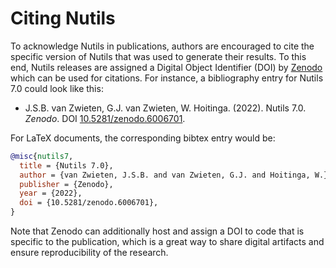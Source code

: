 # Citing Nutils

To acknowledge Nutils in publications, authors are encouraged to cite the
specific version of Nutils that was used to generate their results. To this
end, Nutils releases are assigned a Digital Object Identifier (DOI) by
[Zenodo](https://zenodo.org/record/6006701) which can be used for citations.
For instance, a bibliography entry for Nutils 7.0 could look like this:

- J.S.B. van Zwieten, G.J. van Zwieten, W. Hoitinga. (2022). Nutils 7.0.
  _Zenodo_. DOI [10.5281/zenodo.6006701](https://doi.org/10.5281/zenodo.6006701).

For LaTeX documents, the corresponding bibtex entry would be:

```bibtex
@misc{nutils7,
  title = {Nutils 7.0},
  author = {van Zwieten, J.S.B. and van Zwieten, G.J. and Hoitinga, W.},
  publisher = {Zenodo},
  year = {2022},
  doi = {10.5281/zenodo.6006701},
}
```

Note that Zenodo can additionally host and assign a DOI to code that is
specific to the publication, which is a great way to share digital artifacts
and ensure reproducibility of the research.
